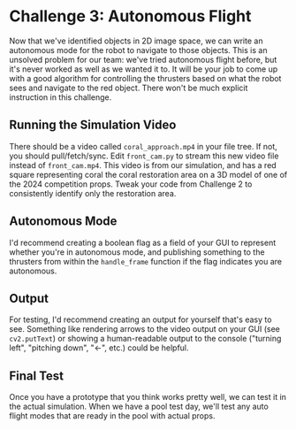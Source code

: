 # Challenge 3: Autonomous Flight

Now that we've identified objects in 2D image space, we can write an autonomous mode for the robot to navigate to those objects. This is an unsolved problem for our team: we've tried autonomous flight before, but it's never worked as well as we wanted it to. It will be your job to come up with a good algorithm for controlling the thrusters based on what the robot sees and navigate to the red object. There won't be much explicit instruction in this challenge.

## Running the Simulation Video
There should be a video called `coral_approach.mp4` in your file tree. If not, you should pull/fetch/sync. Edit `front_cam.py` to stream this new video file instead of `front_cam.mp4`. This video is from our simulation, and has a red square representing coral the coral restoration area on a 3D model of one of the 2024 competition props. Tweak your code from Challenge 2 to consistently identify only the restoration area.

## Autonomous Mode
I'd recommend creating a boolean flag as a field of your GUI to represent whether you're in autonomous mode, and publishing something to the thrusters from within the `handle_frame` function if the flag indicates you are autonomous.

## Output
For testing, I'd recommend creating an output for yourself that's easy to see. Something like rendering arrows to the video output on your GUI (see `cv2.putText`) or showing a human-readable output to the console ("turning left", "pitching down", "←", etc.) could be helpful.

## Final Test
Once you have a prototype that you think works pretty well, we can test it in the actual simulation. When we have a pool test day, we'll test any auto flight modes that are ready in the pool with actual props.